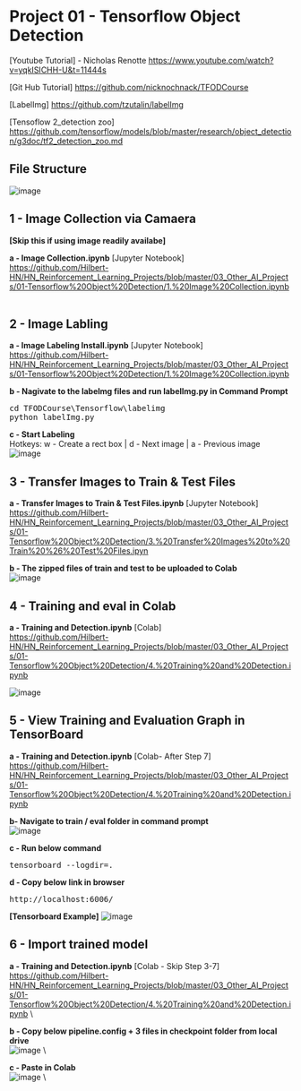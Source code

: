 # Project 01 - Tensorflow Object Detection

[Youtube Tutorial] - Nicholas Renotte
https://www.youtube.com/watch?v=yqkISICHH-U&t=11444s

[Git Hub Tutorial]
https://github.com/nicknochnack/TFODCourse

[LabelImg]
https://github.com/tzutalin/labelImg

[Tensoflow 2_detection zoo]
https://github.com/tensorflow/models/blob/master/research/object_detection/g3doc/tf2_detection_zoo.md

## File Structure
![image](https://user-images.githubusercontent.com/40123599/166134808-13df672b-e37d-46a0-af72-0a19e7872445.png)

## 1 - Image Collection via Camaera 
**[Skip this if using image readily availabe]**

<b>a - Image Collection.ipynb</b> [Jupyter Notebook]  \
https://github.com/Hilbert-HN/HN_Reinforcement_Learning_Projects/blob/master/03_Other_AI_Projects/01-Tensorflow%20Object%20Detection/1.%20Image%20Collection.ipynb
<br/><br/>

## 2 - Image Labling
<b>a - Image Labeling Install.ipynb</b> [Jupyter Notebook]  \
https://github.com/Hilbert-HN/HN_Reinforcement_Learning_Projects/blob/master/03_Other_AI_Projects/01-Tensorflow%20Object%20Detection/1.%20Image%20Collection.ipynb

<b>b - Nagivate to the labelmg files and run labelImg.py in Command Prompt</b> 
<pre>
cd TFODCourse\Tensorflow\labelimg
python labelImg.py
</pre>

<b>c - Start Labeling</b>\
Hotkeys: w - Create a rect box | d -  Next image | a - Previous image
![image](https://user-images.githubusercontent.com/40123599/166134374-97852a27-350b-496c-8aa3-0bde0a624f32.png)

## 3 - Transfer Images to Train & Test Files
<b>a - Transfer Images to Train & Test Files.ipynb</b> [Jupyter Notebook] \
https://github.com/Hilbert-HN/HN_Reinforcement_Learning_Projects/blob/master/03_Other_AI_Projects/01-Tensorflow%20Object%20Detection/3.%20Transfer%20Images%20to%20Train%20%26%20Test%20Files.ipyn

<b>b - The zipped files of train and test to be uploaded to Colab</b> \
![image](https://user-images.githubusercontent.com/40123599/166135029-6f1c387b-5743-419b-b08a-8322298dbab9.png)

## 4 - Training and eval in Colab
<b>a - Training and Detection.ipynb</b> [Colab] \
https://github.com/Hilbert-HN/HN_Reinforcement_Learning_Projects/blob/master/03_Other_AI_Projects/01-Tensorflow%20Object%20Detection/4.%20Training%20and%20Detection.ipynb

![image](https://user-images.githubusercontent.com/40123599/166135223-2d3bb087-2f8f-42a5-93fd-89666917d4cc.png)

## 5 - View Training and Evaluation Graph in TensorBoard 
<b>a - Training and Detection.ipynb</b> [Colab- After Step 7] \
https://github.com/Hilbert-HN/HN_Reinforcement_Learning_Projects/blob/master/03_Other_AI_Projects/01-Tensorflow%20Object%20Detection/4.%20Training%20and%20Detection.ipynb

<b>b- Navigate to train / eval folder in command prompt</b> \
![image](https://user-images.githubusercontent.com/40123599/166990609-e0b8b6d6-d4a6-4c50-80a1-58a7ff104fd1.png)

<b>c - Run below command</b>
<pre>
tensorboard --logdir=.
</pre>

<b>d - Copy below link in browser</b>
<pre>
http://localhost:6006/
</pre>

<b>[Tensorboard Example]</b>
![image](https://user-images.githubusercontent.com/40123599/166994295-00db471e-c10a-497d-b4ad-edee5fe2d4d1.png)

## 6 - Import trained model
<b>a - Training and Detection.ipynb</b> [Colab - Skip Step 3-7] \
https://github.com/Hilbert-HN/HN_Reinforcement_Learning_Projects/blob/master/03_Other_AI_Projects/01-Tensorflow%20Object%20Detection/4.%20Training%20and%20Detection.ipynb \

<b>b - Copy below pipeline.config + 3 files in checkpoint folder from local drive</b> \
![image](https://user-images.githubusercontent.com/40123599/166971205-3e9b05ce-472b-40d2-8092-c6e8d68a15f2.png) \

<b>c - Paste in Colab</b> \
![image](https://user-images.githubusercontent.com/40123599/166971532-a1d62790-a931-4023-ab52-204c24ffa722.png) \

